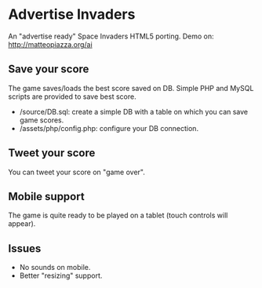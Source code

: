 Advertise Invaders
==============
An "advertise ready" Space Invaders HTML5 porting.
Demo on: http://matteopiazza.org/ai

Save your score
--------------
The game saves/loads the best score saved on DB.
Simple PHP and MySQL scripts are provided to save best score.
- /source/DB.sql: create a simple DB with a table on which you can save game scores.
- /assets/php/config.php: configure your DB connection.

Tweet your score
--------------
You can tweet your score on "game over".

Mobile support
--------------
The game is quite ready to be played on a tablet (touch controls will appear).

Issues
--------------
- No sounds on mobile.
- Better "resizing" support.